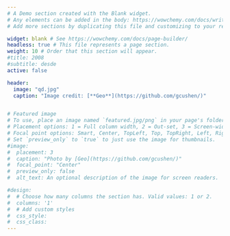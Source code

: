 ```yaml
---
# A Demo section created with the Blank widget.
# Any elements can be added in the body: https://wowchemy.com/docs/writing-markdown-latex/
# Add more sections by duplicating this file and customizing to your requirements.

widget: blank # See https://wowchemy.com/docs/page-builder/
headless: true # This file represents a page section.
weight: 10 # Order that this section will appear.
#title: 2008 
#subtitle: desde
active: false

header:
  image: "qd.jpg"
  caption: "Image credit: [**Geo**](https://github.com/gcushen/)"


# Featured image
# To use, place an image named `featured.jpg/png` in your page's folder.
# Placement options: 1 = Full column width, 2 = Out-set, 3 = Screen-width
# Focal point options: Smart, Center, TopLeft, Top, TopRight, Left, Right, BottomLeft, Bottom, BottomRight
# Set `preview_only` to `true` to just use the image for thumbnails.
#image:
#  placement: 3
#  caption: "Photo by [Geo](https://github.com/gcushen/)"
#  focal_point: "Center"
#  preview_only: false
#  alt_text: An optional description of the image for screen readers.

#design:
#  # Choose how many columns the section has. Valid values: 1 or 2.
#  columns: '1'
#  # Add custom styles
#  css_style:
#  css_class:
---
```


